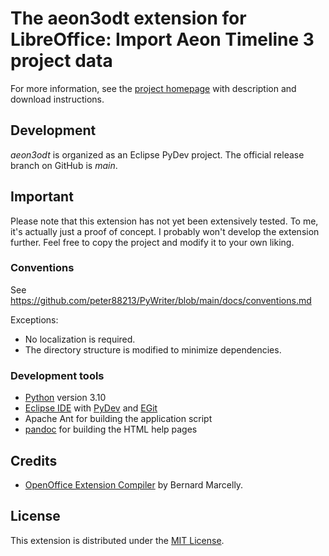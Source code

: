 # The aeon3odt extension for LibreOffice: Import Aeon Timeline 3 project data

For more information, see the [project homepage](https://peter88213.github.io/aeon3odt) with description and download instructions.

## Development

*aeon3odt* is organized as an Eclipse PyDev project. The official release branch on GitHub is *main*.

## Important

Please note that this extension has not yet been extensively tested. To me, it's actually just a proof of concept. I probably won't develop the extension further. Feel free to copy the project and modify it to your own liking.

### Conventions

See https://github.com/peter88213/PyWriter/blob/main/docs/conventions.md

Exceptions:
- No localization is required.
- The directory structure is modified to minimize dependencies.

### Development tools

- [Python](https://python.org) version 3.10
- [Eclipse IDE](https://eclipse.org) with [PyDev](https://pydev.org) and [EGit](https://www.eclipse.org/egit/)
- Apache Ant for building the application script
- [pandoc](https://pandoc.org/) for building the HTML help pages

## Credits

- [OpenOffice Extension Compiler](https://wiki.openoffice.org/wiki/Extensions_Packager#Extension_Compiler) by Bernard Marcelly.

## License

This extension is distributed under the [MIT License](http://www.opensource.org/licenses/mit-license.php).
